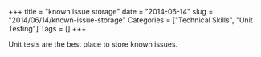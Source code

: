 +++
title = "known issue storage"
date = "2014-06-14"
slug = "2014/06/14/known-issue-storage"
Categories = ["Technical Skills", "Unit Testing"]
Tags = []
+++

Unit tests are the best place to store known issues. 
